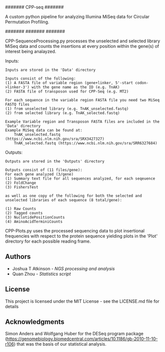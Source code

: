 #######
CPP-seq
#######

A custom python pipeline for analyzing Illumina MiSeq data for Circular Permutation Profiling. 

#######
#######
#######

CPP-SequenceProcessing.py processes the unselected and selected library MiSeq data and counts the insertions at every position within the gene(s) of interest being analayzed.

Inputs:
    
    Inputs are stored in the 'Data' directory 
    
    Inputs consist of the following:
    (1) A FASTA file of variable region (gene+linker, 5'-start codon->linker-3') with the gene name as the ID (e.g. TnAK)
    (2) FASTA file of transposon used for CPP-Seq (e.g. MT2)
    
    For each sequence in the variable region FASTA file you need two MiSeq FASTQ files 
    (1) from unselected library (e.g. TnAK_unselected.fastq)
    (2) from selected library (e.g. TnAK_selected.fastq)
    
    Example Variable region and Transposon FASTA files are included in the 'Data' directory 
    Example MiSeq data can be found at: 
        TnAK_unselected.fastq (https://www.ncbi.nlm.nih.gov/sra/SRX3427327)
        TnAK_selected.fastq (https://www.ncbi.nlm.nih.gov/sra/SRR6327684)

Outputs:
    
    Outputs are stored in the 'Outputs' directory
    
    Outputs consist of (11 files/gene):
    For each gene analyzed (3/gene)
    (1) Summary text file for all sequences analyzed, for each seqeuence 
    (2) FoldChange
    (3) FishersTest 
    
    as well as one copy of the following for both the selected and unselected libraries of each sequence (8 total/gene):
    
    (1) Raw Counts
    (2) Tagged counts
    (3) NuclotidePositionCounts
    (4) AminoAcidTerminiCounts 
       
CPP-Plots.py uses the processed sequencing data to plot insertional frequencies with respect to the protein sequence yielding plots in the 'Plot' directory for each possible reading frame. 

##  Authors

* Joshua T Atkinson - *NGS processing and analysis* 
* Quan Zhou - *Statistics script*

## License

This project is licensed under the MIT License - see the LICENSE.md file for details

## Acknowledgments

Simon Anders and Wolfgang Huber for the DESeq program package (https://genomebiology.biomedcentral.com/articles/10.1186/gb-2010-11-10-r106) that was the basis of our statistical analysis. 

